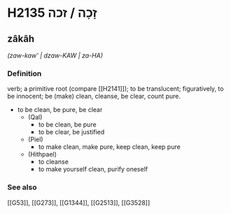 # H2135 זָכָה / זכה

## zâkâh

_(zaw-kaw' | dzaw-KAW | za-HA)_

### Definition

verb; a primitive root (compare [[H2141]]); to be translucent; figuratively, to be innocent; be (make) clean, cleanse, be clear, count pure.

- to be clean, be pure, be clear
    - (Qal)
        - to be clean, be pure
        - to be clear, be justified
    - (Piel)
        - to make clean, make pure, keep clean, keep pure
    - (Hithpael)
        - to cleanse
        - to make yourself clean, purify oneself
### See also

[[G53]], [[G273]], [[G1344]], [[G2513]], [[G3528]]

